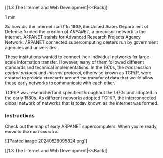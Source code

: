 [[1.3 The Internet and Web Development|<<Back]]

1 min

So how did the internet start? In 1969, the United States Department of Defense funded the creation of _ARPANET_, a precursor network to the internet. ARPANET stands for Advanced Research Projects Agency Network. ARPANET connected supercomputing centers run by government agencies and universities.

These institutions wanted to connect their individual networks for large-scale information transfer. However, many of them followed different standards and technical implementations. In the 1970s, the _transmission control protocol_ and _internet protocol_, otherwise known as TCP/IP, were created to provide standards around the transfer of data that would allow these early networks to communicate with each other.

TCP/IP was researched and specified throughout the 1970s and adopted in the early 1980s. As different networks adopted TCP/IP, the interconnected global network of networks that is today known as the internet was formed.

### Instructions

Check out the map of early ARPANET supercomputers. When you’re ready, move to the next exercise.

![[Pasted image 20240528095824.png]]

[[1.3 The Internet and Web Development|<<Back]]
